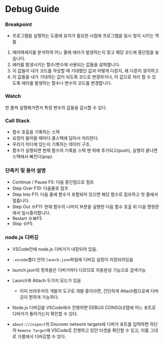 # Debug Guide

### Breakpoint
- 프로그램을 실행하는 도중에 유저가 필요한 시점에 프로그램을 일시 정지 시키는 역활

1. 에러메세지를 분석하여 어느 줄에 에러가 발생하는지 찾고 해당 코드에 중단점을 놓습니다.
2. 에러를 발생시키는 함수/변수에 사용되는 값들을 살펴봅니다.
3. 이 값들이 내가 코드를 작성할 때 기대했던 값과 어떻게 다른지, 왜 다른지 생각하고
4. 이 값들을 내가 기대하는 값이 되도록 코드로 변경하거나, 이 값으로 처리 할 수 있도록 에러를 발생하는 함수나 변수의 코드를 변경합니다.

### Watch

한 줄씩 실행해가면서 특정 변수의 값들을 감시할 수 있다.

### Call Stack
- 함수 호출을 기록하는 스택
- 요청이 들어올 때마다 콜스택에 담아서 처리한다.
- 우리가 어디에 있는지 기록하는 데이터 구조.
- 함수가 실행되면 현재 함수의 기록을 스택 맨 위에 추가되고(push), 실행이 끝나면 스택에서 빠진다(pop)

### 단축키 및 용어 설명
- Continue / Pause F5: 다음 중단점으로 점프
- Step Over F10: 다음줄로 점프
- Step Into F11: 다음 줄에 함수가 포함되어 있으면 해당 함수로 점프하고 첫 줄에서 멈춥니다.
- Step Out ⇧F11: 현재 함수의 나머지 부분을 실행한 다음 함수 호출 뒤 다음 명령문에서 일시중지합니다.
- Restart ⇧⌘F5
- Stop ⇧F5

### node.js 디버깅 

- VSCode안에 node.js 디버거가 내장되어 있음.
- `.vscode`폴더 안의 `launch.json`파일에 디버깅 설정이 저장되어있음
- launch.json의 항목들은 디버거마다 다르므로 자동완성 기능으로 검색가능
- Launch와 Attach 두가지 모드가 있음
  - 이미 브라우저의 개발자 도구로 개발 중이라면, 간단하게 Attach함으로써 디버깅이 편하게 가능하다.

- Node.js 디버깅을 VSCode에서 진행하면 DEBUG CONSOLE탭에 어느 포트로 디버거가 돌아가는지 확인할 수 있다.
- `about://inspect`의 Discover network targets에 디버거 포트를 입력하면 하단의 `Remote Target`에 VSCode로 진행하고 있던 타겟을 확인할 수 있고, 이를 그대로 크롬에서 디버깅할 수 있다.
